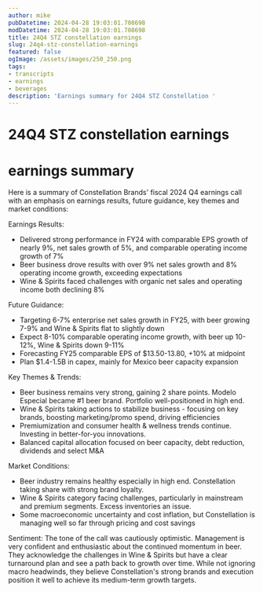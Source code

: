 ```yaml
---
author: mike
pubDatetime: 2024-04-28 19:03:01.708698
modDatetime: 2024-04-28 19:03:01.708698
title: 24Q4 STZ constellation earnings
slug: 24q4-stz-constellation-earnings
featured: false
ogImage: /assets/images/250_250.png
tags:
- transcripts
- earnings
- beverages
description: 'Earnings summary for 24Q4 STZ Constellation '
---
```

# 24Q4 STZ constellation earnings

# earnings summary
Here is a summary of Constellation Brands' fiscal 2024 Q4 earnings call with an emphasis on earnings results, future guidance, key themes and market conditions:

Earnings Results:
- Delivered strong performance in FY24 with comparable EPS growth of nearly 9%, net sales growth of 5%, and comparable operating income growth of 7% 
- Beer business drove results with over 9% net sales growth and 8% operating income growth, exceeding expectations
- Wine & Spirits faced challenges with organic net sales and operating income both declining 8% 

Future Guidance:
- Targeting 6-7% enterprise net sales growth in FY25, with beer growing 7-9% and Wine & Spirits flat to slightly down 
- Expect 8-10% comparable operating income growth, with beer up 10-12%, Wine & Spirits down 9-11%
- Forecasting FY25 comparable EPS of $13.50-13.80, +10% at midpoint
- Plan $1.4-1.5B in capex, mainly for Mexico beer capacity expansion

Key Themes & Trends:
- Beer business remains very strong, gaining 2 share points. Modelo Especial became #1 beer brand. Portfolio well-positioned in high end.
- Wine & Spirits taking actions to stabilize business - focusing on key brands, boosting marketing/promo spend, driving efficiencies 
- Premiumization and consumer health & wellness trends continue. Investing in better-for-you innovations.
- Balanced capital allocation focused on beer capacity, debt reduction, dividends and select M&A

Market Conditions:
- Beer industry remains healthy especially in high end. Constellation taking share with strong brand loyalty. 
- Wine & Spirits category facing challenges, particularly in mainstream and premium segments. Excess inventories an issue.
- Some macroeconomic uncertainty and cost inflation, but Constellation is managing well so far through pricing and cost savings

Sentiment: The tone of the call was cautiously optimistic. Management is very confident and enthusiastic about the continued momentum in beer. They acknowledge the challenges in Wine & Spirits but have a clear turnaround plan and see a path back to growth over time. While not ignoring macro headwinds, they believe Constellation's strong brands and execution position it well to achieve its medium-term growth targets.